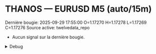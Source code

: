 # THANOS — EURUSD M5 (auto/15m)
Dernière bougie: 2025-09-29 17:55:00  O=1.17270  H=1.17278  L=1.17269  C=1.17276
Source active: twelvedata_repo

- Aucun signal sur la dernière bougie.

<details><summary>Debug</summary>

- TD_API_KEY manquant.

</details>